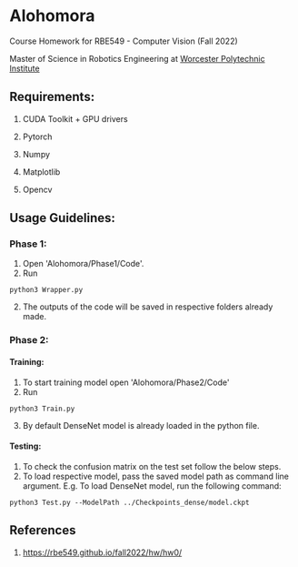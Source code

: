 # Alohomora

Course Homework for RBE549 - Computer Vision (Fall 2022)

Master of Science in Robotics Engineering at [Worcester Polytechnic Institute](https://www.wpi.edu/)

## Requirements:

1. CUDA Toolkit + GPU drivers

2. Pytorch

3. Numpy

4. Matplotlib

5. Opencv

## Usage Guidelines:

### Phase 1:

1. Open 'Alohomora/Phase1/Code'.
2. Run 
```
python3 Wrapper.py
```
2. The outputs of the code will be saved in respective folders already made.

### Phase 2:

#### Training:
1. To start training model open 'Alohomora/Phase2/Code'
2. Run 
```
python3 Train.py
```
3. By default DenseNet model is already loaded in the python file.

#### Testing:
1. To check the confusion matrix on the test set follow the below steps.
2. To load respective model, pass the saved model path as command line argument.
E.g. To load DenseNet model, run the following command:
```
python3 Test.py --ModelPath ../Checkpoints_dense/model.ckpt
```
## References

1. https://rbe549.github.io/fall2022/hw/hw0/